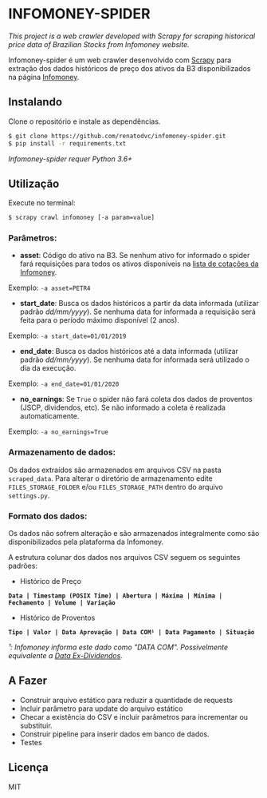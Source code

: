 # INFOMONEY-SPIDER 
*This project is a web crawler developed with Scrapy for scraping historical price data of Brazilian Stocks from Infomoney website.*

Infomoney-spider é um web crawler desenvolvido com [Scrapy](https://scrapy.org/) para extração dos dados históricos de preço dos ativos da B3 disponibilizados na página [Infomoney](https://www.infomoney.com.br/).

## Instalando
Clone o repositório e instale as dependências.
```sh
$ git clone https://github.com/renatodvc/infomoney-spider.git
$ pip install -r requirements.txt
```
*Infomoney-spider requer Python 3.6+*

## Utilização
Execute no terminal:
```sh
$ scrapy crawl infomoney [-a param=value] 
```
### Parâmetros:
* **asset**: Código do ativo na B3. Se nenhum ativo for informado o spider fará requisições para todos os ativos disponíveis na [lista de cotações da Infomoney](https://www.infomoney.com.br/ferramentas/altas-e-baixas/).

Exemplo: `-a asset=PETR4`
* **start_date**: Busca os dados históricos a partir da data informada (utilizar padrão *dd/mm/yyyy*). Se nenhuma data for informada a requisição será feita para o período máximo disponível (2 anos).

Exemplo:  `-a start_date=01/01/2019`
* **end_date**: Busca os dados históricos até a data informada (utilizar padrão *dd/mm/yyyy*). Se nenhuma data for informada será utilizado o dia da execução. 

Exemplo:  `-a end_date=01/01/2020`
* **no_earnings**: Se `True` o spider não fará coleta dos dados de proventos (JSCP, dividendos, etc). Se não informado a coleta é realizada automaticamente.

Exemplo:  `-a no_earnings=True`

### Armazenamento de dados:
Os dados extraídos são armazenados em arquivos CSV na pasta `scraped_data`. Para alterar o diretório de armazenamento edite `FILES_STORAGE_FOLDER` e/ou `FILES_STORAGE_PATH` dentro do arquivo `settings.py`.

### Formato dos dados:
Os dados não sofrem alteração e são armazenados integralmente como são disponibilizados pela plataforma da Infomoney.

A estrutura colunar dos dados nos arquivos CSV seguem os seguintes padrões:

- Histórico de Preço

**`Data | Timestamp (POSIX Time) | Abertura | Máxima | Mínima | Fechamento | Volume | Variação`**

- Histórico de Proventos

**`Tipo | Valor | Data Aprovação | Data COM¹ | Data Pagamento | Situação`**

*¹: Infomoney informa este dado como "DATA COM". Possivelmente equivalente a [Data Ex-Dividendos](https://pt.wikipedia.org/wiki/Ex-dividendos).*


## A Fazer
 - Construir arquivo estático para reduzir a quantidade de requests
 - Incluir parâmetro para update do arquivo estático
 - Checar a existência do CSV e incluir parâmetros para incrementar ou substituir.
 - Construir pipeline para inserir dados em banco de dados.
 - Testes

## Licença
MIT